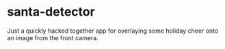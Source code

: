 # santa-detector

Just a quickly hacked together app for overlaying some holiday cheer onto an image from the front camera.
